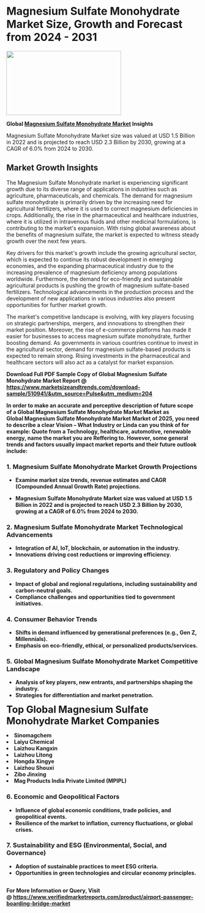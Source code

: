 <H1>Magnesium Sulfate Monohydrate Market Size, Growth and Forecast from 2024 - 2031</H1><img class="aligncenter size-medium wp-image-584254" src="https://thirdeyenews.in/wp-content/uploads/2024/09/Global-Market-Research-300x168.jpeg" alt="" width="300" height="168" /><p><strong>Global&nbsp;<a href="https://www.marketsizeandtrends.com/download-sample/510941/&amp;utm_source=Pulse&amp;utm_medium=204">Magnesium Sulfate Monohydrate Market</a> Insights</strong></p><p>Magnesium Sulfate Monohydrate Market size was valued at USD 1.5 Billion in 2022 and is projected to reach USD 2.3 Billion by 2030, growing at a CAGR of 6.0% from 2024 to 2030.</p><p><h2>Market Growth Insights</h2> <p>The Magnesium Sulfate Monohydrate market is experiencing significant growth due to its diverse range of applications in industries such as agriculture, pharmaceuticals, and chemicals. The demand for magnesium sulfate monohydrate is primarily driven by the increasing need for agricultural fertilizers, where it is used to correct magnesium deficiencies in crops. Additionally, the rise in the pharmaceutical and healthcare industries, where it is utilized in intravenous fluids and other medicinal formulations, is contributing to the market's expansion. With rising global awareness about the benefits of magnesium sulfate, the market is expected to witness steady growth over the next few years.</p> <p><strong></strong></p> <p>Key drivers for this market's growth include the growing agricultural sector, which is expected to continue its robust development in emerging economies, and the expanding pharmaceutical industry due to the increasing prevalence of magnesium deficiency among populations worldwide. Furthermore, the demand for eco-friendly and sustainable agricultural products is pushing the growth of magnesium sulfate-based fertilizers. Technological advancements in the production process and the development of new applications in various industries also present opportunities for further market growth.</p> <p>The market's competitive landscape is evolving, with key players focusing on strategic partnerships, mergers, and innovations to strengthen their market position. Moreover, the rise of e-commerce platforms has made it easier for businesses to access magnesium sulfate monohydrate, further boosting demand. As governments in various countries continue to invest in the agricultural sector, demand for magnesium sulfate-based products is expected to remain strong. Rising investments in the pharmaceutical and healthcare sectors will also act as a catalyst for market expansion.</p> <p><strong></p><p><span class=""><strong>Download Full PDF Sample Copy of Global Magnesium Sulfate Monohydrate Market Report</strong> @ <a href="https://www.marketsizeandtrends.com/download-sample/510941/&amp;utm_source=Pulse&amp;utm_medium=204" target="_blank">https://www.marketsizeandtrends.com/download-sample/510941/&amp;utm_source=Pulse&amp;utm_medium=204</a></span></p><p>In order to make an accurate and perceptive description of future scope of a Global&nbsp;Magnesium Sulfate Monohydrate Market Market as Global&nbsp;Magnesium Sulfate Monohydrate Market Market of 2025, you need to describe a clear Vision &ndash; What Industry or Linda can you think of for example: Quote from a Technology, healthcare, automotive, renewable energy, name the market you are Reffering to. However, some general trends and factors usually impact market reports and their future outlook include:</p><h3>1.&nbsp;<strong>Magnesium Sulfate Monohydrate Market Growth Projections</strong></h3><ul><li>Examine market size trends, revenue estimates and CAGR (Compounded Annual Growth Rate) projections.</li><li><p>Magnesium Sulfate Monohydrate Market size was valued at USD 1.5 Billion in 2022 and is projected to reach USD 2.3 Billion by 2030, growing at a CAGR of 6.0% from 2024 to 2030.</p></li></ul><h3>2.&nbsp;<strong>Magnesium Sulfate Monohydrate Market Technological Advancements</strong></h3><ul><li>Integration of AI, IoT, blockchain, or automation in the industry.</li><li>Innovations driving cost reductions or improving efficiency.</li></ul><h3>3.&nbsp;<strong>Regulatory and Policy Changes</strong></h3><ul><li>Impact of global and regional regulations, including sustainability and carbon-neutral goals.</li><li>Compliance challenges and opportunities tied to government initiatives.</li></ul><h3>4.&nbsp;<strong>Consumer Behavior Trends</strong></h3><ul><li>Shifts in demand influenced by generational preferences (e.g., Gen Z, Millennials).</li><li>Emphasis on eco-friendly, ethical, or personalized products/services.</li></ul><h3>5.&nbsp;<strong>Global Magnesium Sulfate Monohydrate Market Competitive Landscape</strong></h3><ul><li>Analysis of key players, new entrants, and partnerships shaping the industry.</li><li>Strategies for differentiation and market penetration.</li></ul><p data-pm-slice="1 1 []"><span style="color: inherit; font-family: inherit; font-size: 25px;">Top Global Magnesium Sulfate Monohydrate Market Companies</span></p><div class="" data-test-id=""><p><li>Sinomagchem</li><li> Laiyu Chemical</li><li> Laizhou Kangxin</li><li> Laizhou Litong</li><li> Hongda Xingye</li><li> Laizhou Shouxi</li><li> Zibo Jinxing</li><li> Mag Products India Private Limited (MPIPL)</li></p></div><h3>6.&nbsp;<strong>Economic and Geopolitical Factors</strong></h3><ul><li>Influence of global economic conditions, trade policies, and geopolitical events.</li><li>Resilience of the market to inflation, currency fluctuations, or global crises.</li></ul><h3>7.&nbsp;<strong>Sustainability and ESG (Environmental, Social, and Governance)</strong></h3><ul><li>Adoption of sustainable practices to meet ESG criteria.</li><li>Opportunities in green technologies and circular economy principles.</li></ul><h2><strong style="font-size: 14px;">For More Information or Query, Visit @&nbsp;</strong><a style="background-color: #ffffff; font-size: 14px;" href="https://www.marketsizeandtrends.com/report/magnesium-sulfate-monohydrate-market/" target="_blank">https://www.verifiedmarketreports.com/product/airport-passenger-boarding-bridge-market</a></h2>
